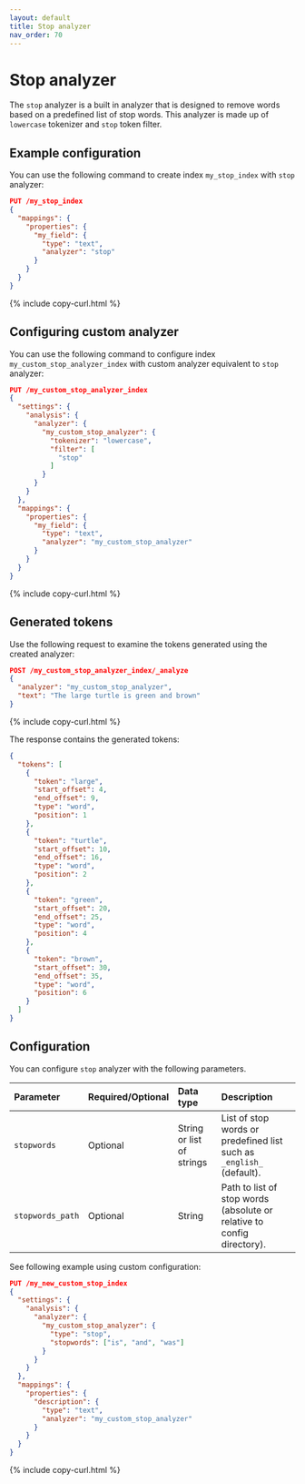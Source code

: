 ```yaml
---
layout: default
title: Stop analyzer
nav_order: 70
---
```


# Stop analyzer

The `stop` analyzer is a built in analyzer that is designed to remove words based on a predefined list of stop words. This analyzer is made up of `lowercase` tokenizer and `stop` token filter.

## Example configuration

You can use the following command to create index `my_stop_index` with `stop` analyzer:

```json
PUT /my_stop_index
{
  "mappings": {
    "properties": {
      "my_field": {
        "type": "text",
        "analyzer": "stop"
      }
    }
  }
}
```
{% include copy-curl.html %}

## Configuring custom analyzer

You can use the following command to configure index `my_custom_stop_analyzer_index` with custom analyzer equivalent to `stop` analyzer:

```json
PUT /my_custom_stop_analyzer_index
{
  "settings": {
    "analysis": {
      "analyzer": {
        "my_custom_stop_analyzer": {
          "tokenizer": "lowercase",
          "filter": [
            "stop"
          ]
        }
      }
    }
  },
  "mappings": {
    "properties": {
      "my_field": {
        "type": "text",
        "analyzer": "my_custom_stop_analyzer"
      }
    }
  }
}
```
{% include copy-curl.html %}

## Generated tokens

Use the following request to examine the tokens generated using the created analyzer:

```json
POST /my_custom_stop_analyzer_index/_analyze
{
  "analyzer": "my_custom_stop_analyzer",
  "text": "The large turtle is green and brown"
}
```
{% include copy-curl.html %}

The response contains the generated tokens:

```json
{
  "tokens": [
    {
      "token": "large",
      "start_offset": 4,
      "end_offset": 9,
      "type": "word",
      "position": 1
    },
    {
      "token": "turtle",
      "start_offset": 10,
      "end_offset": 16,
      "type": "word",
      "position": 2
    },
    {
      "token": "green",
      "start_offset": 20,
      "end_offset": 25,
      "type": "word",
      "position": 4
    },
    {
      "token": "brown",
      "start_offset": 30,
      "end_offset": 35,
      "type": "word",
      "position": 6
    }
  ]
}
```

## Configuration

You can configure `stop` analyzer with the following parameters.

Parameter | Required/Optional | Data type | Description
:--- | :--- | :--- | :--- 
`stopwords` | Optional | String or list of strings | List of stop words or predefined list such as `_english_` (default).
`stopwords_path` | Optional | String | Path to list of stop words (absolute or relative to config directory).

See following example using custom configuration:

```json
PUT /my_new_custom_stop_index
{
  "settings": {
    "analysis": {
      "analyzer": {
        "my_custom_stop_analyzer": {
          "type": "stop",                     
          "stopwords": ["is", "and", "was"]
        }
      }
    }
  },
  "mappings": {
    "properties": {
      "description": {
        "type": "text",
        "analyzer": "my_custom_stop_analyzer" 
      }
    }
  }
}
```
{% include copy-curl.html %}
